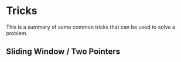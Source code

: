 # Tricks
This is a summary of some common tricks that can be used to solve a problem.

## Sliding Window / Two Pointers
